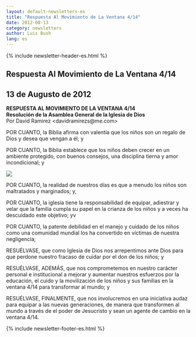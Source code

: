```yaml
---
layout: default-newsletters-es
title: "Respuesta Al Movimiento de La Ventana 4/14"
date: 2012-08-13
category: newsletters
author: Luis Bush
lang: es
---
```

<div id="newsletter">
{% include newsletter-header-es.html %}
	<article>
	    <h1>Respuesta Al Movimiento de La Ventana 4/14</h1>
		<h2 id="article-date"><time datetime="2012-08-13">13 de Augusto de 2012</time></h2>
		<p id="first-paragraph"><strong>RESPUESTA AL MOVIMIENTO DE LA VENTANA 4/14</strong><br>
<strong>Resolución de la Asamblea General de la Iglesia de Dios</strong><br>
Por David Ramirez &lt;davidramirezs@me.com&gt;</p>
		<p>POR CUANTO, la Biblia afirma con valentía que los niños son un regalo de Dios y desea que vengan a él; y</p>
		<p>POR CUANTO, la Biblia establece que los niños deben crecer en un ambiente protegido, con buenos consejos, una disciplina tierna y amor incondicional; y</p>
		<img class="maxwidth90 align-right" src="{{ site.baseurl }}/assets/newsletters/images/2012/08/13/Pastor_Pic.png">
		<p>POR CUANTO, la realidad de nuestros días es que a menudo los niños son maltratados y marginados; y,</p>
		<p>POR CUANTO, la iglesia tiene la responsabilidad de equipar, adiestrar y velar que la familia cumpla su papel en la crianza de los niños y a veces ha descuidado este objetivo; yv</p>
		<p>POR CUANTO, la patente debilidad en el manejo y cuidado de los niños como una comunidad mundial los ha convertido en víctimas de nuestra negligencia;</p>
		<p>RESUÉLVASE, que como Iglesia de Dios nos arrepentimos ante Dios para que perdone nuestro fracaso de cuidar por el don de los niños; y</p>
		<p>RESUÉLVASE, ADEMÁS, que nos comprometemos en nuestro carácter personal e institucional a mejorar y aumentar nuestros esfuerzos por la educación, el cuido y la movilización de los niños y sus familias en la ventana 4/14 para transformar al mundo; y</p>
		<p>RESUÉLVASE, FINALMENTE, que nos involucremos en una iniciativa audaz para equipar a las nuevas generaciones, de manera que transformen al mundo a través de el poder de Jesucristo y sean un agente de cambio en la ventana 4/14.</p>
	</article>
	{% include newsletter-footer-es.html %}
</div>
